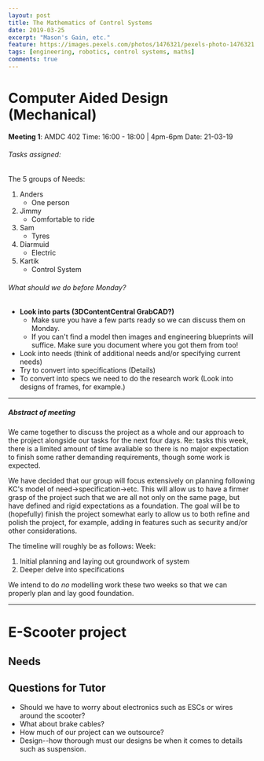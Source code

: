 ```yaml
---
layout: post
title: The Mathematics of Control Systems
date: 2019-03-25
excerpt: "Mason's Gain, etc."
feature: https://images.pexels.com/photos/1476321/pexels-photo-1476321.jpeg
tags: [engineering, robotics, control systems, maths]
comments: true
---
```

# Computer Aided Design (Mechanical)

**Meeting 1**: AMDC 402
Time: 16:00 - 18:00 | 4pm-6pm
Date: 21-03-19



###### Tasks assigned: 

The 5 groups of Needs:

1. Anders
   - One person
2. Jimmy
   - Comfortable to ride
3. Sam
   - Tyres
4. Diarmuid 
   - Electric
5. Kartik
   - Control System

###### What should we do before Monday?

- **Look into parts (3DContentCentral GrabCAD?)**
  - Make sure you have a few parts ready so we can discuss them on Monday.
  - If you can't find a model then images and engineering blueprints will suffice. Make sure you document where you got them from too!
- Look into needs (think of additional needs and/or specifying current needs)
- Try to convert into specifications (Details)
- To convert into specs we need to do the research work (Look into designs of frames, for example.)

---

##### Abstract of meeting

We came together to discuss the project as a whole and our approach to the project alongside our tasks for the next four days. Re: tasks this week, there is a limited amount of time avaliable so there is no major expectation to finish some rather demanding requirements, though some work is expected.

We have decided that our group will focus extensively on planning following KC's model of need->specification->etc. This will allow us to have a firmer grasp of the project such that we are all not only on the same page, but have defined and rigid expectations as a foundation. The goal will be to (hopefully) finish the project somewhat early to allow us to both refine and polish the project, for example, adding in features such as security and/or other considerations.

The timeline will roughly be as follows: Week:

1. Initial planning and laying out groundwork of system
2. Deeper delve into specifications

We intend to do *no* modelling work these two weeks so that we can properly plan and lay good foundation.

---



# E-Scooter project

## Needs



## Questions for Tutor

* Should we have to worry about electronics such as ESCs or wires around the scooter?
* What about brake cables?
* How much of our project can we outsource?
* Design--how thorough must our designs be when it comes to details such as suspension.




